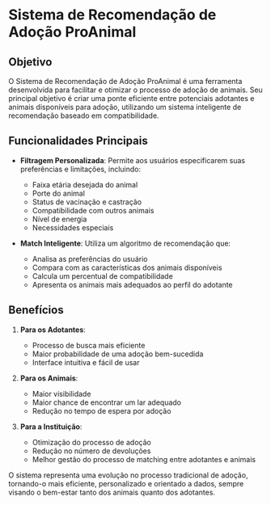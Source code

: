 # Sistema de Recomendação de Adoção ProAnimal

## Objetivo
O Sistema de Recomendação de Adoção ProAnimal é uma ferramenta desenvolvida para facilitar e otimizar o processo de adoção de animais. Seu principal objetivo é criar uma ponte eficiente entre potenciais adotantes e animais disponíveis para adoção, utilizando um sistema inteligente de recomendação baseado em compatibilidade.

## Funcionalidades Principais
- **Filtragem Personalizada**: Permite aos usuários especificarem suas preferências e limitações, incluindo:
  - Faixa etária desejada do animal
  - Porte do animal
  - Status de vacinação e castração
  - Compatibilidade com outros animais
  - Nível de energia
  - Necessidades especiais

- **Match Inteligente**: Utiliza um algoritmo de recomendação que:
  - Analisa as preferências do usuário
  - Compara com as características dos animais disponíveis
  - Calcula um percentual de compatibilidade
  - Apresenta os animais mais adequados ao perfil do adotante

## Benefícios
1. **Para os Adotantes**:
   - Processo de busca mais eficiente
   - Maior probabilidade de uma adoção bem-sucedida
   - Interface intuitiva e fácil de usar

2. **Para os Animais**:
   - Maior visibilidade
   - Maior chance de encontrar um lar adequado
   - Redução no tempo de espera por adoção

3. **Para a Instituição**:
   - Otimização do processo de adoção
   - Redução no número de devoluções
   - Melhor gestão do processo de matching entre adotantes e animais

O sistema representa uma evolução no processo tradicional de adoção, tornando-o mais eficiente, personalizado e orientado a dados, sempre visando o bem-estar tanto dos animais quanto dos adotantes.
